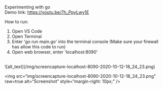 Experimenting with go
<br/>
Demo link: https://youtu.be/7h_PpyLwy1E
<br/>

How to run:
<br/>
 1. Open VS Code
 2. Open Terminal
 3. Enter 'go run main.go' into the terminal console (Make sure your firewall has allow this code to run)
 4. Open web browser, enter 'localhost:8090'
 
<br/>
![alt_text](/img/screencapture-localhost-8090-2020-10-12-18_24_23.png) 

<img
src=“img/screencapture-localhost-8090-2020-10-12-18_24_23.png"
raw=true
alt=“Screenshot”
style=“margin-right: 10px;”
/>
